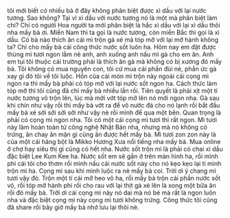 tôi mới biết có nhiều bà ở đây không phân biệt được xì dầu với lại nước tương. Sao không? Tại vì xì dầu với nước tương nó là một mà phân biệt làm chi? Chỉ có người Hoa người ta mới phân biệt là hắc xì dầu với lại xì dầu thôi nha mấy bà ơi. Miền Nam thì ta gọi là nước tương, còn miền Bắc thì gọi là xì dầu. Có bà nào thích ăn cái mì trộn gà xé mà tóp mỡ với lại mỡ hành không ta? Chỉ cho mấy bà cái công thức nước sốt luôn ha. Hôm nay em đặt được thùng mì tươi ngon lắm nè anh, anh xuống anh nấu mì gà cho em ăn. Anh em tụi tôi thuộc cái trường phái là thích ăn gà mà không có bị xương đó mấy bà. Tôi không có mua nguyên con, tôi cứ mua cái phần đùi nè, phần ức gà xay gì đó tôi về tôi luộc. Hồn của cái món mì trộn này ngoài cái cọng mì ngon ra thì mấy bà phải có tóp mỡ với lại nước sốt ngon ha. Cách thức làm tóp mỡ thì tôi cũng đã chỉ mấy bà nhiều lần rồi. Tiên quyết là phải xịt một tí nước tương vô trộn lên, lúc mà mới vớt tóp mỡ lên nó mới ngon nha. Gà sau khi chín như vậy rồi thì mấy bà vớt ra để vô nước đá cho nó lạnh rồi bắt đầu mấy bà xé sởi sởi sởi sởi như vậy nè rồi mình để qua một bên. Quan trọng là phải có cọng mì ngon nha. Tôi có một cái cọng mì tươi thì rất ngon. Mì tươi này làm hoàn toàn từ công nghệ Nhật Bản nha, nhưng mà nó không có trứng, ăn chay ăn mặn gì cũng ăn được hết mấy bà. Mì tươi zon zon này là của một cái hãng bột là Mikko Hương Xưa nổi tiếng nha mấy bà. Mua online ở chợ hay siêu thị gì cũng có hết nha. Nước sốt trộn mì là phải có chai xì dầu đặc biệt Lee Kum Kee ha. Nước sốt em sẽ gắn ở trên màn hình ha, rồi mình phi cái tỏi cho thơm rồi mình nấu cái nước sốt này cho nó kẹo kẹo lại tí mình trộn mì ha. Cọng mì sau khi mình luộc ra nè mấy bà coi. Trời ơi ý chang mì tươi vậy đó. Trộn một tí cái mỡ heo vô ha, rồi mấy bà trộn cái phần nước sốt vô, rồi tóp mỡ hành phi rồi cho rau với lại thịt gà xé lên là xong một bữa ăn rồi đó mấy bà. Trời ơi cái cọng mì này nó dai mà nó bé mà rất là ngon luôn nha và đặc biệt cọng mì này cọng mì tươi không trứng. Công thức tôi cũng đã share rồi bây giờ mấy bà nhớ lưu lại thôi nè.